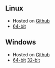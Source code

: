 ## Linux
- Hosted on [Github](https://github.com)
 - [64-bit](https://github.com/flameshot-org/flameshot/releases)

## Windows
- Hosted on [Github](https://github.com)
 - [64-bit](https://github.com/flameshot-org/flameshot/releases) [32-bit](https://github.com/flameshot-org/flameshot/releases)